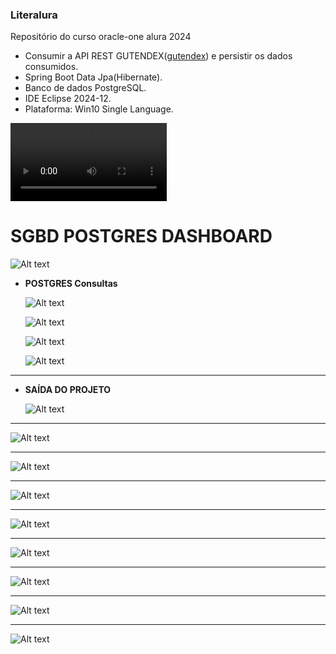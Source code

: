 ### Literalura  
  
Repositório do curso oracle-one alura 2024 
   
- Consumir a API REST GUTENDEX([gutendex](https://gutendex.com)) e persistir os dados consumidos.
- Spring Boot Data Jpa(Hibernate).
- Banco de dados PostgreSQL. 
- IDE Eclipse 2024-12.
- Plataforma: Win10 Single Language.   
  
    
      
        
<video controls width="250">
  <source src="/output/Literalura-Gravar_2024_12_13_10_36_00_88.webm" type="video/webm" /> 
</video>  
  
    
      
      
# **SGBD POSTGRES DASHBOARD**  
  
  ![Alt text](output/dashboard-postgres.jpg)  
  
  
 

- **POSTGRES Consultas** 
  
    
  
  ![Alt text](output/output-postgres1.jpg)  
    
      
    
  ![Alt text](output/output-postgres2.jpg)  
    
     

  ![Alt text](output/output-postgres3.jpg)  
    
      

  ![Alt text](output/output-postgres4.jpg)  
      
   
   
      
***
 - **SAÍDA DO PROJETO** 
   
   ![Alt text](output/output-projeto1.jpg)
     
      
      
   

***   
         
   ![Alt text](output/output-projeto2.jpg) 
  
   
   
      
        
***     
        
   ![Alt text](output/output-projeto3.jpg) 
     
***  
      
   ![Alt text](output/output-projeto4.jpg)  
     
***  
  
  ![Alt text](output/output-projeto5.jpg)  
    
***  
  
  ![Alt text](output/output-projeto6.jpg)  
    
***  
  
  ![Alt text](output/output-projeto7.jpg)  
    
***  
  
  ![Alt text](output/output-projeto8.jpg)  
    
***  
  
  ![Alt text](output/output-projeto9.jpg)      